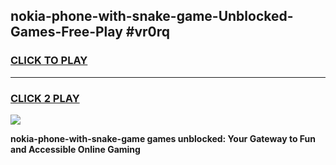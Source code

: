 
## nokia-phone-with-snake-game-Unblocked-Games-Free-Play #vr0rq
<h3>
<a href="https://us.freeplayer.one?title=nokia-phone-with-snake-game&ref=9M">CLICK TO PLAY</a></h3>
<hr>

<h3>
<a href="https://us.freeplayer.one?title=nokia-phone-with-snake-game&ref=9M">CLICK 2 PLAY</a>
  
</h3>

<a href="https://us.freeplayer.one?title=nokia-phone-with-snake-game&ref=9M"><img src="https://clearcache.store/games.png"></a>


**nokia-phone-with-snake-game games unblocked: Your Gateway to Fun and Accessible Online Gaming**
